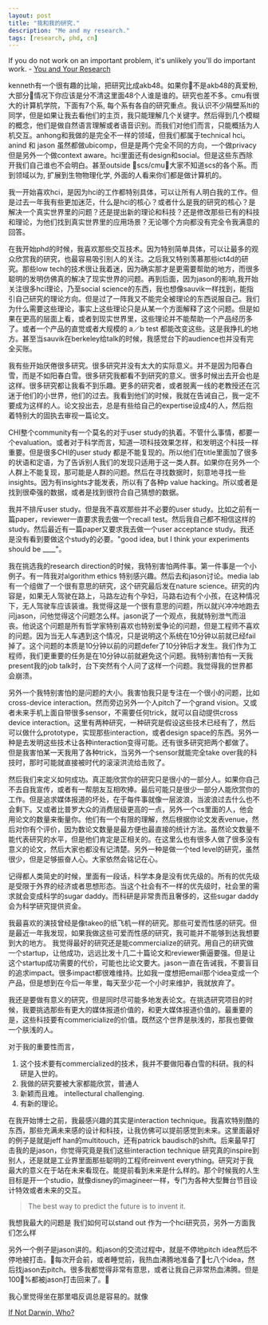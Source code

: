 ```yaml
---
layout: post
title: "我和我的研究."
description: "Me and my research."
tags: [research, phd, cn]
---
```


If you do not work on an important problem, it's unlikely you'll do important work.    - [You and Your Research](http://www.cs.virginia.edu/~robins/YouAndYourResearch.html)


kenneth有一个很有趣的比喻，把研究比成akb48。如果你不是akb48的真爱粉, 大部分情况下你应该是分不清这里面48个人谁是谁的。研究也差不多。cmu有很大的计算机学院，下面有7个系, 每个系有各自的研究重点。我认识不少隔壁系lti的同学，但是如果让我去看他们的主页，我只能理解几个关键字。然后得到几个模糊的概念，他们是做自然语言理解或者语音识别。而我们对他们而言，只能概括为人机交互。anhong和我做的是完全不一样的领域，但我们都属于technical hci。anind 和 jason 虽然都做ubicomp，但是是两个完全不同的方向，一个做privacy但是另外一个做context aware。hci里面还有design和social。但是这些东西除开我们自己谁也不会明白。甚至outside scs/cmu，大家不知道scs的各个系。而到领域以为, 扩展到生物物理化学, 外面的人看来你们都是做计算机的。

我一开始喜欢hci，是因为hci的工作都特别具体，可以让所有人明白我的工作。但是过去一年我有些更加迷茫，什么是hci的核心？或者什么是我的研究的核心？是解决一个真实世界里的问题？还是提出新的理论和科技？还是修改那些已有的科技和理论，为他们找到真实世界里的应用场景？无论哪个方向都没有完全令我满意的回答。

在我开始phd的时候，我喜欢那些交互技术。因为特别简单具体，可以让最多的观众欣赏我的研究，也最容易吸引别人的关注。之后我又特别羡慕那些ict4d的研究。那些low tech的技术很让我着迷，因为确实那才是更需要帮助的地方，而很多聪明的发明仿佛真的解决了现实世界的问题。再到后面，因为jason的影响,我开始关注很多hci理论，乃至social science的东西，我也想像sauvik一样找到，能指引自己研究的理论方向。但是过了一阵我又不能完全被理论的东西说服自己。我们为什么需要这些理论，事实上这些理论只是从某一个方面解释了这个问题。但是如果在更高的层面上看，或者到现实世界里，这些理论并不能帮助一个产品经历多了。或者一个产品的直觉或者大规模的 a／b test 都能改变这些。这是我挣扎的地方。甚至当sauvik在berkeley给talk的时候，我感觉台下的audience也并没有完全买账。

我有些开始厌倦很多研究。很多研究并没有太大的实际意义。并不是因为阳春白雪，而是不如阳春白雪。很多研究我都看不到研究的意义。很多时候出去开会也是这样。很多研究都让我看不到乐趣。更多的研究者，或者脱离一线的老教授还在沉迷于他们的小世界，他们的过去。我看到他们的时候，我就在告诫自己，我一定不要成为这样的人。论文投出去，总是有些给自己的expertise设成4的人，然后抱着特别大的固执去审视一篇论文。

CHI整个community有一个莫名的对于user study的执着。不管什么事情，都要一个evaluation。或者对于科学而言，知道一项科技效果怎样，和发明这个科技一样重要。但是很多CHI的user study 都是不能复现的。所以他们在title里面加了很多的状语和定语，为了告诉别人我们的发现只适用于这一类人群。如果你在另外一个人群上不能复现，那可能是人群的问题。然后在寻找数据时，刻意地寻找一些insights。因为有insights才能发表，所以有了各种p value hacking。所以或者是找到很牵强的数据，或者是找到很符合自己猜想的数据。

我并不排斥user study。但是我不喜欢那些并不必要的user study。比如之前有一篇paper，reviewer一直要求我去做一个recall test。然后我自己都不相信这样的study。然后最近有一篇paper又要求我去做一个user acceptance study。我还是没有看到要做这个study的必要。"good idea, but I think your experiments should be ____"。

我在挑选我的research direction的时候，我特别害怕两件事。第一件事是一个小例子。有一阵我对algorithm ethics 特别感兴趣。然后去和jason讨论。media lab 有一个组做了一个很有意思的研究，这个研究最后发在nature science。研究的内容是，如果无人驾驶在路上，马路左边有个孕妇，马路右边有个小孩，在这种情况下，无人驾驶车应该装谁。我觉得这是一个很有意思的问题，所以就兴冲冲地跑去问jason，问他觉得这个问题怎么样。jason说了一个观点，我就特别泄气而沮丧。他说这个问题是所有哲学家特别喜欢也特别爱争论的问题，但是工程师不喜欢的问题。因为当无人车遇到这个情况，只是说明这个系统在10分钟以前就已经fail掉了。这个问题的本质是10分钟以前的问题defer了10分钟后才发生。我们作为工程师，我们更重要的任务是在10分钟以前就避免这个问题。我特别害怕有一天我present我的job talk时，台下突然有个人问了这样一个问题。我觉得我的世界都会崩溃。

另外一个我特别害怕的是问题的大小。我害怕我只是专注在一个很小的问题，比如cross-device interaction。然而旁边另外一个人pitch了一个grand vision。又或者未来手机上面自带很多sensor，不需要任何trick，就可以自动提供cross device interaction。这里有两种研究，一种研究是假设这些技术已经有了，然后可以做什么prototype，实现那些interaction，或者design space的东西。另外一种是去发明这些技术让各种interaction变得可能。还有很多研究把两个都做了。但是我害怕某一天我用了各种trick，当另外一个sensor就能完全take over我的科技时，那时可能就直接被时代的滚滚洪流给击败了。


然后我们来定义如何成功。真正能欣赏你的研究只是很小的一部分人。如果你自己不去自我宣传，或者有一帮朋友互相吹捧。最后可能只是很少一部分人能欣赏你的工作。但是追求媒体报道的坏处，在于每件事就像一层波浪，当波浪过去什么也不会剩下。又或者比普罗大众的消费层级更高的一点，另外一个cs里面的人，他会用论文的数量来衡量你。他们有一个有限的理解，然后根据你论文发表venue，然后对你有个评价，因为数论文数量是最方便也最直接的统计方法。虽然论文数量不能代表研究的水平，但是他们肯定是正相关的。在这里么也有很多人做了很多没有意义的论文，然后大家也都没有记清楚。另外一种是做一个ted level的研究，虽然很少，但是足够振奋人心。大家依然会铭记在心。

记得都人类简史的时候，里面有一段话，科学本身是没有优先级的。所有的优先级是受限于外界的经济或者思想形态。当这个社会有不一样的优先级时，社会里的需求就会变成科学的sugar daddy。而科研是非常贵而且奢侈的，这些sugar daddy会为科学研究提供资金。

我最喜欢的演技曾经是像takeo的纸飞机一样的研究。那些可爱而性感的研究。但是最近一年我发现，如果我做这些可爱而性感的研究，我可能并不能够到达我想要到大的地方。
我觉得最好的研究还是能commercialize的研究。用自己的研究做一个startup，让他成功，远远比发十几二十篇论文和reviewer撕逼要强。但是让这个startup成功需要的代价，可能也比论文要大。jason一直在告诫我，不要盲目的追求impact。很多impact都很难维持。比如我一度想把email那个idea变成一个产品，但是想到在今后一年里，每天至少花一个小时来维护，我就放弃了。


我还是要做有意义的研究，但是同时尽可能多地发表论文。在挑选研究项目的时候，我要挑选那些有更大的媒体报道价值的，和更大媒体报道价值的。最重要的是，这些科技要有commericialize的价值。既然这个世界是肤浅的，那我也要做一个肤浅的人。

对于我的重要性而言，
1. 这个技术要有commercialized的技术，我并不要做阳春白雪的科研。我的科研是入世的。
2. 我做的研究要被大家都能欣赏，普通人
3. 新颖而且难。 intellectural challenging.
4. 有新的理论。



在我开始博士之前，我最感兴趣的其实是interaction technique。我喜欢特别酷的东西，那些充满未来感的设计和科技，让我仿佛可以提前感觉到未来。这里面最好的例子是就是jeff han的multitouch，还有patrick baudisch的shift。后来最早打击我的是jason，你觉得究竟是我们这些interaction technique 研究真的inspire到别人，还是就是工业界里面那些聪明的工程师reinvent everything。研究对于我最大的意义在于站在未来看现在。能提前看到未来是什么样的。那个时候我的人生目标是开一个studio，就像disney的imagineer一样，专门为各种大型舞台节目设计特效或者未来的交互。

> The best way to predict the future is to invent it.



我想我最大的问题是 我们如何可以stand out 作为一个hci研究员，另外一方面我们怎么样


另外一个例子是jason讲的。和jason的交流过程中，就是不停地pitch idea然后不停地被打击。每次开会前，或者睡觉前，我热血沸腾地准备了七八个idea，然后找jason去pitch。很多我都觉得非常有意思，或者让我自己非常热血沸腾。但是100%都被jason打击回来了。

我心里觉得坐在那里唱反调总是容易的。就像

 




[If Not Darwin, Who?](http://nautil.us/issue/43/Heroes/if-not-darwin-who)


<!-- 
<table class="tg">
  <tr>
    <th class="tg-baqh"></th>
    <th class="tg-baqh">Theory</th>
    <th class="tg-baqh">Technology</th>
    <th class="tg-baqh">Application</th>
  </tr>
  <tr>
    <td class="tg-baqh">A</td>
    <td class="tg-baqh">0.75</td>
  </tr>
  <tr>
    <td class="tg-baqh">B</td>
    <td class="tg-baqh">0.47</td>
  </tr>
  <tr>
    <td class="tg-baqh">C</td>
    <td class="tg-baqh">0.4 - 0.7</td>
  </tr>
  <tr>
    <td class="tg-baqh">C</td>
    <td class="tg-baqh">1.0 - 1.8</td>
  </tr>
  <tr>
    <td class="tg-baqh">S</td>
    <td class="tg-baqh">0.15 - 2.0</td>
  </tr>
  <tr>
    <td class="tg-baqh">W</td>
    <td class="tg-baqh">0.07 - 0.17</td>
  </tr>
</table> -->
